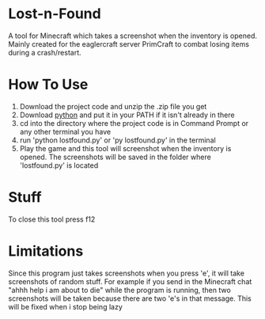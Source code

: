 # Lost-n-Found
A tool for Minecraft which takes a screenshot when the inventory is opened. Mainly created for the eaglercraft server PrimCraft to combat losing items during a crash/restart.

# How To Use
1. Download the project code and unzip the .zip file you get
2. Download [python](https://www.python.org/downloads/) and put it in your PATH if it isn't already in there
3. cd into the directory where the project code is in Command Prompt or any other terminal you have
4. run 'python lostfound.py' or 'py lostfound.py' in the terminal
5. Play the game and this tool will screenshot when the inventory is opened. The screenshots will be saved in the folder where 'lostfound.py' is located

# Stuff
To close this tool press f12

# Limitations
Since this program just takes screenshots when you press 'e', it will take screenshots of random stuff. For example if you send in the Minecraft chat "ahhh help i am about to die" while the program is running, then two screenshots will be taken because there are two 'e's in that message. This will be fixed when i stop being lazy
